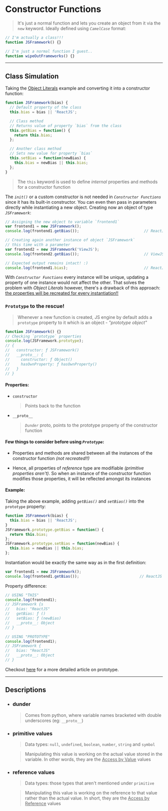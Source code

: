 # Constructor Functions
> It's just a normal function and lets you create an object from it via the `new` keyword. Ideally defined using _`CamelCase`_ format:

```javascript
// I'm actually a class!!!
function JSFramework() {}

// I'm just a normal function I guest..
function wipeOutFrameworks() {}
```

---

## Class Simulation
Taking the [Object Literals](https://github.com/nelsieborja/js-dictionary/blob/master/Classes/README_OBJECT_LITERALS.md) example and converting it into a constructor function:
```javascript
function JSFramework(bias) {
  // Default property of the class
  this.bias = bias || 'ReactJS';

  // Class method
  // Returns value of property `bias` from the class
  this.getBias = function() {
    return this.bias;
  };

  // Another class method
  // Sets new value for property `bias`
  this.setBias = function(newBias) {
    this.bias = newBias || this.bias;
  };
}
```

> The `this` keyword is used to define _internal_ properties and methods for a constructor function

The _`init()`_ or a custom constructor is not needed in _`Constructor Functions`_ since it has its built-in constructor. You can even then pass in parameters directly while instantiating a new object. Creating now an object of type _`JSFramework`_:
```javascript
// Assigning the new object to variable `frontend1`
var frontend1 = new JSFramework();
console.log(frontend1.getBias());                             // ReactJS

// Creating again another instance of object `JSFramework`
// this time with a parameter
var frontend2 = new JSFramework('ViewJS');
console.log(frontend2.getBias());                             // ViewJS

// Expected output remains intact! :)
console.log(frontend1.bias);                                  // ReactJS
```

With _`Constructor Functions`_ every instance will be unique, updating a property of one instance would not affect the other. That solves the problem with _Object Literals_ however, there's a drawback of this approach: <ins>the properties will be recreated for every instantiation!!</ins>


### `Prototype` to the rescue!
  > Whenever a new function is created, JS engine by default adds a `prototype` property to it which is an object - _"prototype object"_

  ```javascript
  function JSFramework() {}
  // Checking `prototype` properties
  console.log(JSFramework.prototype);
  // {
  //   constructor: ƒ JSFramework()
  //   __proto__: {
  //     constructor: ƒ Object()
  //     hasOwnProperty: ƒ hasOwnProperty()
  //   }
  // }
  ```

  #### Properties:
  * `constructor`
    > Points back to the function

  * `__proto__`
    > _`Dunder`_ proto, points to the prototype property of the constructor function

  #### Few things to consider before using _`Prototype`_:
  * Properties and methods are shared between all the instances of the constructor function _(not recreated!!)_

  * Hence, all properties of _reference_ type are modifiable _(primitive properties aren't)_. So when an instance of the constructor function modifies those properties, it will be reflected amongst its instances

  #### Example:
  Taking the above example, adding _`getBias()`_ and _`setBias()`_ into the `prototype` property:

  ```javascript
  function JSFramework(bias) {
    this.bias = bias || 'ReactJS';
  }
  JSFramework.prototype.getBias = function() {
    return this.bias;
  };
  JSFramework.prototype.setBias = function(newBias) {
    this.bias = newBias || this.bias;
  };
  ```

  Instantiation would be exactly the same way as in the first definition:

  ```javascript
  var frontend1 = new JSFramework();
  console.log(frontend1.getBias());                           // ReactJS
  ```

  Property difference:
  ```javascript
  // USING "THIS"
  console.log(frontend1);
  // JSFramework {s
  //   bias: "ReactJS"
  //   getBias: ƒ ()
  //   setBias: ƒ (newBias)
  //   __proto__: Object
  // }

  // USING "PROTOTYPE"
  console.log(frontend1);
  // JSFramework {
  //   bias: "ReactJS"
  //   __proto__: Object
  // }
  ```

  Checkout [here](https://hackernoon.com/prototypes-in-javascript-5bba2990e04b) for a more detailed article on prototype.

---

## Descriptions

* ### dunder
  > Comes from python, where variable names bracketed with double underscores (eg: `__proto__`)

* ### primitive values
  > Data types: `null`, `undefined`, `boolean`, `number`, `string` and `symbol`

  > Manipulating this value is working on the actual value stored in the variable. In other words, they are the <ins>Access by Value</ins> values

* ### reference values
  > Data types: those types that aren't mentioned under `primitive`

  > Manipulating this value is working on the reference to that value rather than the actual value. In short, they are the <ins>Access by Reference</ins> values